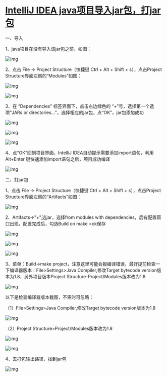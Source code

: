 # [IntelliJ IDEA java项目导入jar包，打jar包](https://www.cnblogs.com/yulia/p/6824058.html)

一、导入

1、java项目在没有导入该jar包之前，如图：

![img](https://images2015.cnblogs.com/blog/803570/201705/803570-20170508101219207-230763606.png)

 

2、点击 File ->  Project Structure（快捷键 Ctrl + Alt + Shift + s），点击Project Structure界面左侧的“Modules”如图：

![img](https://images2015.cnblogs.com/blog/803570/201705/803570-20170508101819707-1772644571.png)

![img](https://images2015.cnblogs.com/blog/803570/201705/803570-20170508101913691-44106622.png)

 

3、在 “Dependencies” 标签界面下，点击右边绿色的 “+”号，选择第一个选项“JARs or directories...”，选择相应的jar包，点“OK”，jar包添加成功

![img](https://images2015.cnblogs.com/blog/803570/201705/803570-20170508102248582-95028698.png)

![img](https://images2015.cnblogs.com/blog/803570/201705/803570-20170508102353457-1111890835.png)

![img](https://images2015.cnblogs.com/blog/803570/201705/803570-20170508102547832-227140623.png)

 

4、点“OK”回到项目界面，IntelliJ IDEA自动提示需要添加import语句，利用 Alt+Enter 键快速添加import语句之后，项目成功编译

 ![img](https://images2015.cnblogs.com/blog/803570/201705/803570-20170508103304691-659015396.png)

 

二、打jar包

1、点击 File ->  Project Structure（快捷键 Ctrl + Alt + Shift + s），点击Project Structure界面左侧的“Artifacts”如图：

 ![img](https://images2015.cnblogs.com/blog/803570/201705/803570-20170508103732879-1639959994.png)

 

2、Artifacts->"+",选jar，选择from modules with dependencies，后有配置窗口出现，配置完成后，勾选Build on make >ok保存

![img](https://images2015.cnblogs.com/blog/803570/201705/803570-20170508103846410-1558506084.png)

![img](https://images2015.cnblogs.com/blog/803570/201705/803570-20170508103910160-1706732853.png)

 ![img](https://images2015.cnblogs.com/blog/803570/201705/803570-20170508104013597-1441663321.png)

 

3、菜单：Build->make project，注意这里可能会报编译错误，最好提前检查一下编译器版本：File>Settings>Java Compiler,修改Target bytecode version版本为1.8，另外项目版本Project Structure-Project/Modules版本改为1.8

 ![img](https://images2015.cnblogs.com/blog/803570/201705/803570-20170508104243676-1445065475.png)

以下是检查编译器版本截图，不需时可忽略：

（1）File>Settings>Java Compiler,修改Target bytecode version版本为1.8

![img](https://images2015.cnblogs.com/blog/803570/201705/803570-20170508105438488-1454878071.png)

（2）Project Structure>Project/Modules版本改为1.8

![img](https://images2015.cnblogs.com/blog/803570/201705/803570-20170508105720113-1350983100.png)

![img](https://images2015.cnblogs.com/blog/803570/201705/803570-20170508110142254-1798863879.png)

 

4、去打包输出路径，找到jar包

![img](https://images2015.cnblogs.com/blog/803570/201705/803570-20170508104537504-707621892.png)